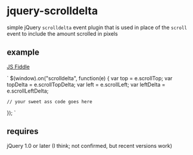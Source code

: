 # jquery-scrolldelta
simple jQuery `scrolldelta` event plugin that is used in place of the `scroll` event to include the amount scrolled in pixels

## example

[JS Fiddle](http://jsfiddle.net/tew9zxc1/)

`
$(window).on("scrolldelta", function(e)
{
    var top = e.scrollTop;
    var topDelta = e.scrollTopDelta;
    var left = e.scrollLeft;
    var leftDelta = e.scrollLeftDelta;
	
	// your sweet ass code goes here
});
`

## requires

jQuery 1.0 or later (I think; not confirmed, but recent versions work)

